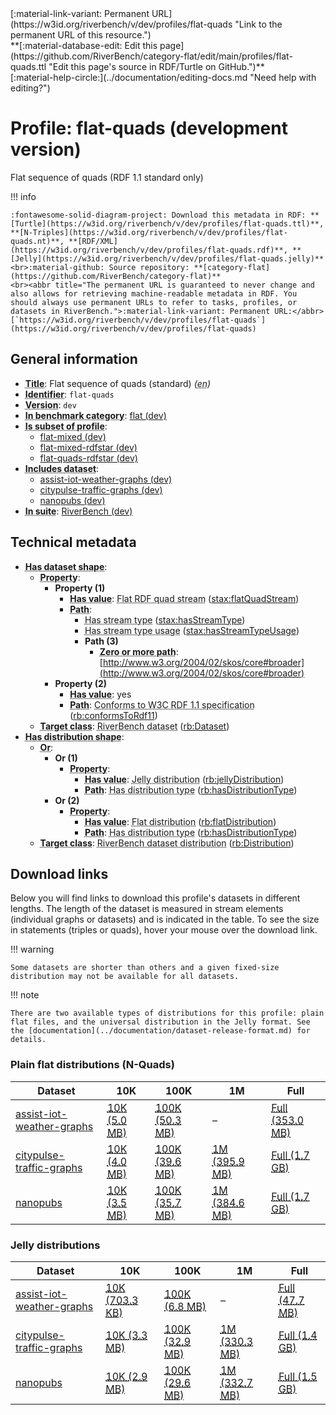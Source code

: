 <div markdown class="rb-top-buttons"><div markdown>[:material-link-variant: Permanent URL](https://w3id.org/riverbench/v/dev/profiles/flat-quads "Link to the permanent URL of this resource.")</div><div markdown>**[:material-database-edit: Edit this page](https://github.com/RiverBench/category-flat/edit/main/profiles/flat-quads.ttl "Edit this page's source in RDF/Turtle on GitHub.")**</div><div markdown>[:material-help-circle:](../documentation/editing-docs.md "Need help with editing?")</div></div>

# Profile: flat-quads (development version)

Flat sequence of quads (RDF 1.1 standard only)

!!! info

    :fontawesome-solid-diagram-project: Download this metadata in RDF: **[Turtle](https://w3id.org/riverbench/v/dev/profiles/flat-quads.ttl)**, **[N-Triples](https://w3id.org/riverbench/v/dev/profiles/flat-quads.nt)**, **[RDF/XML](https://w3id.org/riverbench/v/dev/profiles/flat-quads.rdf)**, **[Jelly](https://w3id.org/riverbench/v/dev/profiles/flat-quads.jelly)**
    <br>:material-github: Source repository: **[category-flat](https://github.com/RiverBench/category-flat)**
    <br><abbr title="The permanent URL is guaranteed to never change and also allows for retrieving machine-readable metadata in RDF. You should always use permanent URLs to refer to tasks, profiles, or datasets in RiverBench.">:material-link-variant: Permanent URL:</abbr> [`https://w3id.org/riverbench/v/dev/profiles/flat-quads`](https://w3id.org/riverbench/v/dev/profiles/flat-quads)



## General information

- **<abbr title="A name given to the resource.">Title</abbr>**: Flat sequence of quads (standard) _(<abbr title="English">en</abbr>)_
- **<abbr title="An unambiguous reference to the resource within a given context.">Identifier</abbr>**: `flat-quads`
- **<abbr title="The version indicator (name or identifier) of a resource.">Version</abbr>**: `dev`
- **<abbr title="Indicates that the subject (either a task or a profile) is in benchmark category. This property is functional (each task/profile must be in exactly one benchmark category).">In benchmark category</abbr>**: [flat (dev)](https://w3id.org/riverbench/v/dev/categories/flat)
- **<abbr title="Indicates that this profile's datasets are all in the other profile">Is subset of profile</abbr>**: 
    - [flat-mixed (dev)](https://w3id.org/riverbench/v/dev/profiles/flat-mixed)
    - [flat-mixed-rdfstar (dev)](https://w3id.org/riverbench/v/dev/profiles/flat-mixed-rdfstar)
    - [flat-quads-rdfstar (dev)](https://w3id.org/riverbench/v/dev/profiles/flat-quads-rdfstar)
- **<abbr title="Indicates which datasets are included in the profile">Includes dataset</abbr>**: 
    - [assist-iot-weather-graphs (dev)](https://w3id.org/riverbench/datasets/assist-iot-weather-graphs/dev)
    - [citypulse-traffic-graphs (dev)](https://w3id.org/riverbench/datasets/citypulse-traffic-graphs/dev)
    - [nanopubs (dev)](https://w3id.org/riverbench/datasets/nanopubs/dev)
- **<abbr title="Indicates the benchmark suite to which a dataset or profile belongs">In suite</abbr>**: [RiverBench (dev)](https://w3id.org/riverbench/)

## Technical metadata

- **<abbr title="Specifies the SHACL shape of distributions that are allowed in a given benchmark profile.">Has dataset shape</abbr>**: 
    - **<abbr title="Links a shape to its property shapes.">Property</abbr>**:     
        - **Property (1)**    
            - **<abbr title="Specifies a value that must be among the value nodes.">Has value</abbr>**: <abbr title="A flat RDF quad stream is a flat RDF stream whose elements are quads.">Flat RDF quad stream</abbr> ([stax:flatQuadStream](https://w3id.org/stax/ontology#flatQuadStream))
            - **<abbr title="Specifies the property path of a property shape.">Path</abbr>**:     
                - <abbr title="For an RDF stream type usage, this property indicates which stream type is used.">Has stream type</abbr> ([stax:hasStreamType](https://w3id.org/stax/ontology#hasStreamType))
                - <abbr title="Inverse of stax:isUsageOf – indicates that the subject is related to a usage of an RDF stream type.  The subject for this property can be for example a published stream on the Web (e.g., vocals:RDFStream) or a scientific publication that discusses a usage of an RDF stream type.">Has stream type usage</abbr> ([stax:hasStreamTypeUsage](https://w3id.org/stax/ontology#hasStreamTypeUsage))
                - **Path (3)**    
                    - **<abbr title="The (single) value of this property represents a path that is matched zero or more times.">Zero or more path</abbr>**: [http://www.w3.org/2004/02/skos/core#broader](http://www.w3.org/2004/02/skos/core#broader)
        - **Property (2)**    
            - **<abbr title="Specifies a value that must be among the value nodes.">Has value</abbr>**: yes
            - **<abbr title="Specifies the property path of a property shape.">Path</abbr>**: <abbr title="Whether the dataset is RDF 1.1-compliant, i.e., does not use any non-standard features, like generalized triples.">Conforms to W3C RDF 1.1 specification</abbr> ([rb:conformsToRdf11](https://w3id.org/riverbench/schema/metadata#conformsToRdf11))
    - **<abbr title="Links a shape to a class, indicating that all instances of the class must conform to the shape.">Target class</abbr>**: <abbr title="A dataset in the RiverBench benchmark suite">RiverBench dataset</abbr> ([rb:Dataset](https://w3id.org/riverbench/schema/metadata#Dataset))
- **<abbr title="Specifies the SHACL shape of distributions that are allowed in a given benchmark profile.">Has distribution shape</abbr>**: 
    - **<abbr title="Specifies a list of shapes so that the value nodes must conform to at least one of the shapes.">Or</abbr>**:     
        - **Or (1)**    
            - **<abbr title="Links a shape to its property shapes.">Property</abbr>**:     
                - **<abbr title="Specifies a value that must be among the value nodes.">Has value</abbr>**: <abbr title="A streaming distribution in the Jelly binary format.">Jelly distribution</abbr> ([rb:jellyDistribution](https://w3id.org/riverbench/schema/metadata#jellyDistribution))
                - **<abbr title="Specifies the property path of a property shape.">Path</abbr>**: <abbr title="Indicates the type of RiverBench dataset distribution">Has distribution type</abbr> ([rb:hasDistributionType](https://w3id.org/riverbench/schema/metadata#hasDistributionType))
        - **Or (2)**    
            - **<abbr title="Links a shape to its property shapes.">Property</abbr>**:     
                - **<abbr title="Specifies a value that must be among the value nodes.">Has value</abbr>**: <abbr title="The dataset is distributed as a single flat file.">Flat distribution</abbr> ([rb:flatDistribution](https://w3id.org/riverbench/schema/metadata#flatDistribution))
                - **<abbr title="Specifies the property path of a property shape.">Path</abbr>**: <abbr title="Indicates the type of RiverBench dataset distribution">Has distribution type</abbr> ([rb:hasDistributionType](https://w3id.org/riverbench/schema/metadata#hasDistributionType))
    - **<abbr title="Links a shape to a class, indicating that all instances of the class must conform to the shape.">Target class</abbr>**: <abbr title="A distribution of a dataset in the RiverBench benchmark suite.">RiverBench dataset distribution</abbr> ([rb:Distribution](https://w3id.org/riverbench/schema/metadata#Distribution))


## Download links

Below you will find links to download this profile's datasets in different lengths. The length of the dataset
is measured in stream elements (individual graphs or datasets) and is indicated in the table.
To see the size in statements (triples or quads), hover your mouse over the download link.

!!! warning

    Some datasets are shorter than others and a given fixed-size distribution may not be available for all datasets.

!!! note

    There are two available types of distributions for this profile: plain flat files, and the universal distribution in the Jelly format. See the [documentation](../documentation/dataset-release-format.md) for details.

### Plain flat distributions (N-Quads)

Dataset | 10K | 100K | 1M | Full
--- | --- | --- | --- | ---
[assist-iot-weather-graphs](https://w3id.org/riverbench/datasets/assist-iot-weather-graphs/dev) | <abbr title="10,000 stream elements; 1,160,000 statements">[10K (5.0 MB)](https://w3id.org/riverbench/datasets/assist-iot-weather-graphs/dev/files/flat_10K.nq.gz)</abbr> | <abbr title="100,000 stream elements; 11,600,000 statements">[100K (50.3 MB)](https://w3id.org/riverbench/datasets/assist-iot-weather-graphs/dev/files/flat_100K.nq.gz)</abbr> | – | <abbr title="701,278 stream elements; 81,348,248 statements">[Full (353.0 MB)](https://w3id.org/riverbench/datasets/assist-iot-weather-graphs/dev/files/flat_full.nq.gz)</abbr>
[citypulse-traffic-graphs](https://w3id.org/riverbench/datasets/citypulse-traffic-graphs/dev) | <abbr title="10,000 stream elements; 370,000 statements">[10K (4.0 MB)](https://w3id.org/riverbench/datasets/citypulse-traffic-graphs/dev/files/flat_10K.nq.gz)</abbr> | <abbr title="100,000 stream elements; 3,700,000 statements">[100K (39.6 MB)](https://w3id.org/riverbench/datasets/citypulse-traffic-graphs/dev/files/flat_100K.nq.gz)</abbr> | <abbr title="1,000,000 stream elements; 37,000,000 statements">[1M (395.9 MB)](https://w3id.org/riverbench/datasets/citypulse-traffic-graphs/dev/files/flat_1M.nq.gz)</abbr> | <abbr title="4,382,599 stream elements; 162,156,163 statements">[Full (1.7 GB)](https://w3id.org/riverbench/datasets/citypulse-traffic-graphs/dev/files/flat_full.nq.gz)</abbr>
[nanopubs](https://w3id.org/riverbench/datasets/nanopubs/dev) | <abbr title="10,000 stream elements; 340,000 statements">[10K (3.5 MB)](https://w3id.org/riverbench/datasets/nanopubs/dev/files/flat_10K.nq.gz)</abbr> | <abbr title="100,000 stream elements; 3,307,350 statements">[100K (35.7 MB)](https://w3id.org/riverbench/datasets/nanopubs/dev/files/flat_100K.nq.gz)</abbr> | <abbr title="1,000,000 stream elements; 33,423,542 statements">[1M (384.6 MB)](https://w3id.org/riverbench/datasets/nanopubs/dev/files/flat_1M.nq.gz)</abbr> | <abbr title="5,000,000 stream elements; 171,885,662 statements">[Full (1.7 GB)](https://w3id.org/riverbench/datasets/nanopubs/dev/files/flat_full.nq.gz)</abbr>

### Jelly distributions

Dataset | 10K | 100K | 1M | Full
--- | --- | --- | --- | ---
[assist-iot-weather-graphs](https://w3id.org/riverbench/datasets/assist-iot-weather-graphs/dev) | <abbr title="10,000 stream elements; 1,160,000 statements">[10K (703.3 KB)](https://w3id.org/riverbench/datasets/assist-iot-weather-graphs/dev/files/jelly_10K.jelly.gz)</abbr> | <abbr title="100,000 stream elements; 11,600,000 statements">[100K (6.8 MB)](https://w3id.org/riverbench/datasets/assist-iot-weather-graphs/dev/files/jelly_100K.jelly.gz)</abbr> | – | <abbr title="701,278 stream elements; 81,348,248 statements">[Full (47.7 MB)](https://w3id.org/riverbench/datasets/assist-iot-weather-graphs/dev/files/jelly_full.jelly.gz)</abbr>
[citypulse-traffic-graphs](https://w3id.org/riverbench/datasets/citypulse-traffic-graphs/dev) | <abbr title="10,000 stream elements; 370,000 statements">[10K (3.3 MB)](https://w3id.org/riverbench/datasets/citypulse-traffic-graphs/dev/files/jelly_10K.jelly.gz)</abbr> | <abbr title="100,000 stream elements; 3,700,000 statements">[100K (32.9 MB)](https://w3id.org/riverbench/datasets/citypulse-traffic-graphs/dev/files/jelly_100K.jelly.gz)</abbr> | <abbr title="1,000,000 stream elements; 37,000,000 statements">[1M (330.3 MB)](https://w3id.org/riverbench/datasets/citypulse-traffic-graphs/dev/files/jelly_1M.jelly.gz)</abbr> | <abbr title="4,382,599 stream elements; 162,156,163 statements">[Full (1.4 GB)](https://w3id.org/riverbench/datasets/citypulse-traffic-graphs/dev/files/jelly_full.jelly.gz)</abbr>
[nanopubs](https://w3id.org/riverbench/datasets/nanopubs/dev) | <abbr title="10,000 stream elements; 340,000 statements">[10K (2.9 MB)](https://w3id.org/riverbench/datasets/nanopubs/dev/files/jelly_10K.jelly.gz)</abbr> | <abbr title="100,000 stream elements; 3,307,350 statements">[100K (29.6 MB)](https://w3id.org/riverbench/datasets/nanopubs/dev/files/jelly_100K.jelly.gz)</abbr> | <abbr title="1,000,000 stream elements; 33,423,542 statements">[1M (332.7 MB)](https://w3id.org/riverbench/datasets/nanopubs/dev/files/jelly_1M.jelly.gz)</abbr> | <abbr title="5,000,000 stream elements; 171,885,662 statements">[Full (1.5 GB)](https://w3id.org/riverbench/datasets/nanopubs/dev/files/jelly_full.jelly.gz)</abbr>